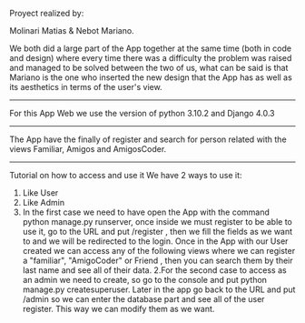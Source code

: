 Proyect realized by:

Molinari Matias & Nebot Mariano.


We both did a large part of the App together at the same time (both in code and design) where every time there was a difficulty the problem was raised and managed to be solved between the two of us, what can be said is that Mariano is the one who inserted the new design that the App has as well as its aesthetics in terms of the user's view.


-------------------------------------------------------------------


For this App Web we use the version of python 3.10.2 and Django 4.0.3


-------------------------------------------------------------------



The App have the finally of register and search for person related with the views Familiar, Amigos and AmigosCoder.


-------------------------------------------------------------------


Tutorial on how to access and use it
We have 2 ways to use it:
1. Like User
2. Like Admin
1. In the first case we need to have open the App with the command python manage.py runserver, once inside we must register  to be able to use it, go to the URL and put /register , then we fill the fields as we want to and we will be redirected to the login.
Once in the App with our User created  we can access any of the following views where we can register a "familiar", "AmigoCoder" or Friend , then you can search them by their last name and see all of their data.
2.For the second case to access as an admin we need to create, so go to the console and put python manage.py createsuperuser.
Later in the app go back to the URL and put /admin so we can enter the database part and see all of the user register.
This way we can modify them as we want.